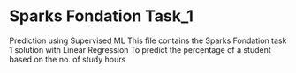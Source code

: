 # Sparks Fondation Task_1
Prediction using Supervised ML 
This file contains the Sparks Fondation task 1 solution with Linear Regression
To predict the percentage of a student based on the no. of study hours
